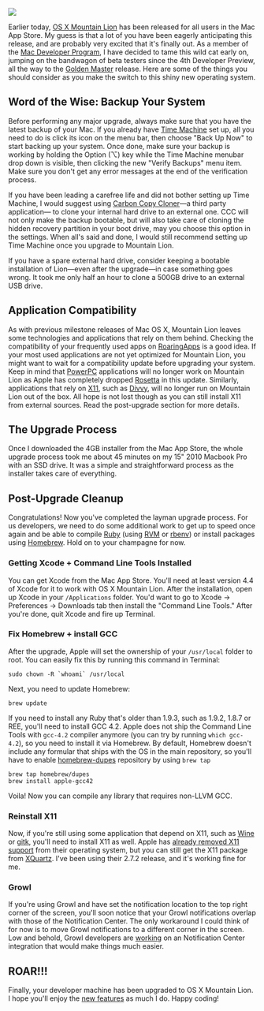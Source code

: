 ![](http://media.tumblr.com/tumblr_m7p8rzVYgu1qcfyao.jpg)

Earlier today, [OS X Mountain Lion][OS X Mountain Lion] has been released for
all users in the Mac App Store. My guess is that a lot of you have been eagerly
anticipating this release, and are probably very excited that it's finally out.
As a member of the [Mac Developer Program][Mac Developer Program], I have
decided to tame this wild cat early on, jumping on the bandwagon of beta
testers since the 4th Developer Preview, all the way to the [Golden
Master][Golden Master] release. Here are some of the things you should consider
as you make the switch to this shiny new operating system.

Word of the Wise: Backup Your System
-----------------------------------------------
Before performing any major upgrade, always make sure that you have the latest
backup of your Mac. If you already have [Time Machine][Time Machine] set up,
all you need to do is click its icon on the menu bar, then choose "Back Up Now"
to start backing up your system. Once done, make sure your backup is working by
holding the Option (⌥) key while the Time Machine menubar drop down is visible,
then clicking the new "Verify Backups" menu item. Make sure you don't get any
error messages at the end of the verification process.

If you have been leading a carefree life and did not bother setting up Time
Machine, I would suggest using [Carbon Copy Cloner][CCC]—a third party
application— to clone your internal hard drive to an external one. CCC will not
only make the backup bootable, but will also take care of cloning the hidden
recovery partition in your boot drive, may you choose this option in the
settings. When all's said and done, I would still recommend setting up Time
Machine once you upgrade to Mountain Lion.

If you have a spare external hard drive, consider keeping a bootable
installation of Lion—even after the upgrade—in case something goes wrong. It
took me only half an hour to clone a 500GB drive to an external USB drive.

Application Compatibility
-----------------------------
As with previous milestone releases of Mac OS X, Mountain Lion leaves some
technologies and applications that rely on them behind. Checking the
compatibility of your frequently used apps on [RoaringApps][RoaringApps] is a
good idea. If your most used applications are not yet optimized for Mountain
Lion, you might want to wait for a compatibility update before upgrading your
system. Keep in mind that [PowerPC][PowerPC] applications will no longer work
on Mountain Lion as Apple has completely dropped [Rosetta][Rosetta] in this
update. Similarly, applications that rely on [X11][X11], such as
[Divvy][Divvy], will no longer run on Mountain Lion out of the box. All hope is
not lost though as you can still install X11 from external sources. Read the
post-upgrade section for more details.

The Upgrade Process
-------------------------
Once I downloaded the 4GB installer from the Mac App Store, the whole upgrade
process took me about 45 minutes on my 15" 2010 Macbook Pro with an SSD drive.
It was a simple and straightforward process as the installer takes care of
everything. 

Post-Upgrade Cleanup
---------------------------
Congratulations! Now you've completed the layman upgrade process. For us
developers, we need to do some additional work to get up to speed once again
and be able to compile [Ruby][Ruby] (using [RVM][RVM] or [rbenv][rbenv]) or
install packages using [Homebrew][Homebrew]. Hold on to your champagne for now.

### Getting Xcode + Command Line Tools Installed

You can get Xcode from the Mac App Store. You'll need at least version 4.4 of
Xcode for it to work with OS X Mountain Lion. After the installation, open up
Xcode in your `/Applications` folder. You'd want to go to Xcode -> Preferences
-> Downloads tab then install the "Command Line Tools." After you're done, quit
Xcode and fire up Terminal.

### Fix Homebrew + install GCC

After the upgrade, Apple will set the ownership of your `/usr/local` folder to
root. You can easily fix this by running this command in Terminal:

    sudo chown -R `whoami` /usr/local

Next, you need to update Homebrew:

    brew update

If you need to install any Ruby that's older than 1.9.3, such as 1.9.2, 1.8.7
or REE, you'll need to install GCC 4.2. Apple does not ship the Command Line
Tools with `gcc-4.2` compiler anymore (you can try by running `which gcc-4.2`),
so you need to install it via Homebrew. By default, Homebrew doesn't include
any formular that ships with the OS in the main repository, so you'll have to
enable [homebrew-dupes][homebrew-dupes] repository by using `brew tap`

    brew tap homebrew/dupes
    brew install apple-gcc42

Voila! Now you can compile any library that requires non-LLVM GCC.

### Reinstall X11

Now, if you're still using some application that depend on X11, such as
[Wine][Wine] or [gitk][gitk], you'll need to install X11 as well. Apple has
[already removed X11 support][apple remove x11] from their operating system,
but you can still get the X11 package from [XQuartz][XQuartz]. I've been using
their 2.7.2 release, and it's working fine for me.

### Growl

If you're using Growl and have set the notification location to the top right
corner of the screen, you'll soon notice that your Growl notifications overlap
with those of the Notification Center. The only workaround I could think of for
now is to move Growl notifications to a different corner in the screen. Low and
behold, Growl developers are [working][growl notification center] on an
Notification Center integration that would make things much easier.

ROAR!!!
---------
Finally, your developer machine has been upgraded to OS X Mountain Lion. I hope
you'll enjoy the [new features][features] as much I do. Happy coding!

[OS X Mountain Lion]: http://www.apple.com/osx
[Mac Developer Program]: https://developer.apple.com/programs/mac
[Golden Master]: http://en.wikipedia.org/wiki/Golden_master
[Time Machine]: http://www.apple.com/osx/apps/#time-machine
[CCC]: http://www.bombich.com
[RoaringApps]: http://roaringapps.com
[PowerPC]: http://en.wikipedia.org/wiki/PowerPC
[Rosetta]: http://en.wikipedia.org/wiki/Rosetta_(software)
[X11]: http://en.wikipedia.org/wiki/X11.app
[Divvy]: http://mizage.com/divvy
[Ruby]: http://ruby-lang.org
[RVM]: https://rvm.io/
[rbenv]: https://github.com/sstephenson/rbenv
[Homebrew]: http://mxcl.github.com/homebrew
[homebrew-dupes]: https://github.com/Homebrew/homebrew-dupes
[Wine]: http://www.winehq.org
[gitk]: http://www.kernel.org/pub/software/scm/git/docs/gitk.html
[apple remove x11]: http://www.macrumors.com/2012/02/17/apple-removes-x11-in-os-x-mountain-lion-shifts-support-to-open-source-xquartz
[XQuartz]: http://xquartz.macosforge.org/landing
[growl notification center]: http://growl.posterous.com/going-forward-with-growl-and-notification-cen
[features]: http://www.apple.com/osx/whats-new